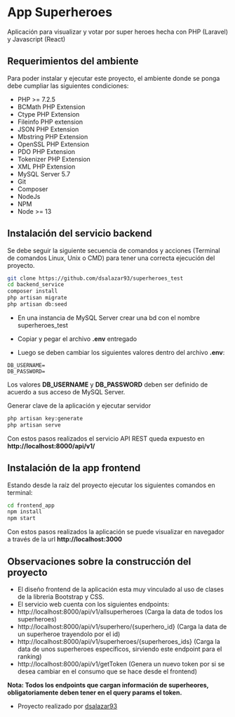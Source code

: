 # App Superheroes

Aplicación para visualizar y votar por super heroes hecha con PHP (Laravel) y Javascript (React)

## Requerimientos del ambiente

Para poder instalar y ejecutar este proyecto, el ambiente donde se ponga debe cumpliar las siguientes condiciones:

- PHP >= 7.2.5
- BCMath PHP Extension
- Ctype PHP Extension
- Fileinfo PHP extension
- JSON PHP Extension
- Mbstring PHP Extension
- OpenSSL PHP Extension
- PDO PHP Extension
- Tokenizer PHP Extension
- XML PHP Extension
- MySQL Server 5.7
- Git
- Composer
- NodeJs
- NPM
- Node >= 13

## Instalación del servicio backend

Se debe seguir la siguiente secuencia de comandos y acciones (Terminal de comandos Linux, Unix o CMD) para tener una correcta ejecución del proyecto.

```bash
git clone https://github.com/dsalazar93/superheroes_test
cd backend_service
composer install
php artisan migrate
php artisan db:seed
```
- En una instancia de MySQL Server crear una bd con el nombre superheroes_test

- Copiar y pegar el archivo **.env** entregado

- Luego se deben cambiar los siguientes valores dentro del archivo **.env**:

```env
DB_USERNAME=
DB_PASSWORD=
```
Los valores **DB_USERNAME** y **DB_PASSWORD** deben ser definido de acuerdo a sus acceso de MySQL Server.

Generar clave de la aplicación y ejecutar servidor
```bash
php artisan key:generate
php artisan serve
```


Con estos pasos realizados el servicio API REST queda expuesto en **http://localhost:8000/api/v1/**

## Instalación de la app frontend

Estando desde la raíz del proyecto ejecutar los siguientes comandos en terminal:

```bash
cd frontend_app
npm install
npm start
```

Con estos pasos realizados la aplicación se puede visualizar en navegador a través de la url **http://localhost:3000**



## Observaciones sobre la construcción del proyecto

- El diseño frontend de la aplicación esta muy vinculado al uso de clases de la libreria Bootstrap y CSS.
- El servicio web cuenta con los siguientes endpoints:
- http://localhost:8000/api/v1/allsuperheroes (Carga la data de todos los superheroes)
- http://localhost:8000/api/v1/superhero/{superhero_id} (Carga la data de un superheroe trayendolo por el id)
- http://localhost:8000/api/v1/superheroes/{superheroes_ids} (Carga la data de unos superheroes específicos, sirviendo este endpoint para el ranking)
- http://localhost:8000/api/v1/getToken (Genera un nuevo token por si se desea cambiar en el consumo que se hace desde el frontend)

**Nota: Todos los endpoints que cargan información de superheores, obligatoriamente deben tener en el query params el token.**
- Proyecto realizado por [dsalazar93](https://github.com/dsalazar93)